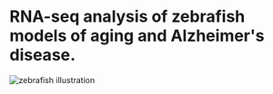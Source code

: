 # RNA-seq analysis of zebrafish models of aging and Alzheimer's disease.
![zebrafish illustration](http://togotv.dbcls.jp/pic/201606_09_zebrafish.png)
